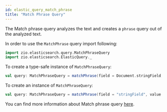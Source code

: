 ```yaml
---
id: elastic_query_match_phrase
title: "Match Phrase Query"
---
```


The Match phrase query analyzes the text and creates a `phrase` query out of the analyzed text.

In order to use the `MatchPhrase` query import following:
```scala
import zio.elasticsearch.query.MatchPhraseQuery
import zio.elasticsearch.ElasticQuery._
```

To create a type-safe instance of `MatchPhraseQuery`:
```scala
val query: MatchPhraseQuery = matchPhrase(field = Document.stringField, value = "test")
```

To create an instance of `MatchPhraseQuery`:
```scala
val query: MatchPhraseQuery = matchPhrase(field = "stringField", value = "test")
```

You can find more information about Match phrase query [here](https://www.elastic.co/guide/en/elasticsearch/reference/7.17/query-dsl-match-query-phrase.html).
